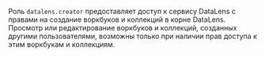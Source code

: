 Роль `datalens.creator` предоставляет доступ к сервису DataLens с правами на создание воркбуков и коллекций в корне DataLens. Просмотр или редактирование воркбуков и коллекций, созданных другими пользователями, возможны только при наличии прав доступа к этим воркбукам и коллекциям.